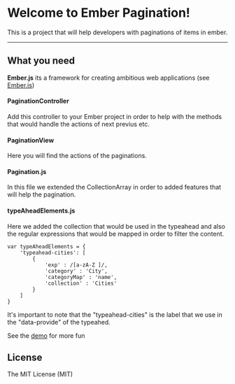 Welcome to Ember Pagination!
=====================

This is a project that will help developers with paginations of items in ember.

----------


What you need
---------


**Ember.js** its a framework for creating ambitious web applications  (see [Ember.js])


#### PaginationController

Add this controller to your Ember project in order to help with the methods that would handle the actions of next previus etc.
#### PaginationView
Here you will find the actions of the paginations.

#### Pagination.js
In this file we extended the CollectionArray in order to added features that will help the pagination.

#### typeAheadElements.js
Here we added the collection that would be used in the typeahead and also the regular expressions that would be mapped in order to filter the content.

```
var typeAheadElements = {
    'typeahead-cities': [
        {
            'exp' : /[a-zA-Z ]/,
            'category' : 'City',
            'categoryMap' : 'name',
            'collection' : 'Cities'
        }
    ]
}
```

It's important to note that the "typeahead-cities" is the label that we use in the "data-provide" of the typeahed.


See the [demo] for more fun



License
----

The MIT License (MIT)


[Ember.js]:http://emberjs.com/
[demo]:http://juanjardim.com/index/emberpagination
